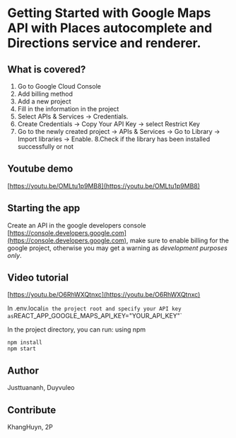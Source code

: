 # Getting Started with Google Maps API with Places autocomplete and Directions service and renderer.

## What is covered?

1. Go to Google Cloud Console
2. Add billing method
3. Add a new project 
4. Fill in the information in the project 
5. Select APIs & Services -> Credentials.
6. Create Credentials -> Copy Your API Key -> select Restrict Key
7. Go to the newly created project -> APIs & Services -> Go to Library -> Import libraries -> Enable.
8.Check if the library has been installed successfully or not

## Youtube demo

[https://youtu.be/OMLtu1p9MB8](https://youtu.be/OMLtu1p9MB8)

## Starting the app

Create an API in the google developers console [https://console.developers.google.com](https://console.developers.google.com), make sure to enable billing for the google project, otherwise you may get a warning as _development purposes only_.
## Video tutorial 
[https://youtu.be/O6RhWXQtnxc](https://youtu.be/O6RhWXQtnxc)

In .env.local` in the project root and specify your API key as `REACT_APP_GOOGLE_MAPS_API_KEY="YOUR_API_KEY"`

In the project directory, you can run:
using npm
```
npm install
npm start
```
## Author
Justtuananh, Duyvuleo

## Contribute
KhangHuyn, 2P
